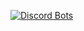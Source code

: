 
[![Discord Bots](https://discordbots.org/api/widget/556168784486858753.svg)](https://discordbots.org/bot/556168784486858753)
